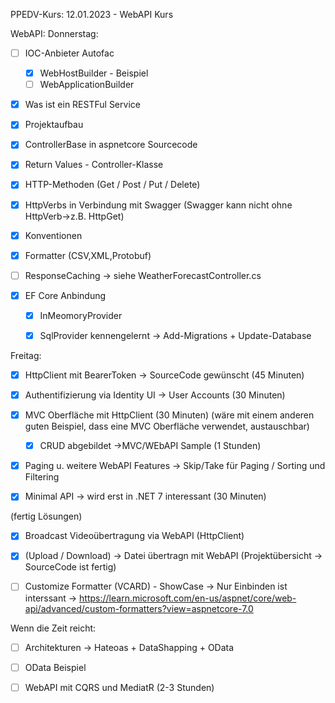 PPEDV-Kurs: 12.01.2023 - WebAPI Kurs 


WebAPI:
Donnerstag:
- [ ] IOC-Anbieter Autofac 
	- [x] WebHostBuilder - Beispiel
	- [ ] WebApplicationBuilder
- [x] Was ist ein RESTFul Service
- [x] Projektaufbau 
- [x] ControllerBase in aspnetcore Sourcecode
- [x] Return Values - Controller-Klasse
- [x] HTTP-Methoden (Get / Post / Put / Delete)
- [x] HttpVerbs in Verbindung mit Swagger (Swagger kann nicht ohne HttpVerb->z.B. HttpGet)
- [x] Konventionen
- [x] Formatter (CSV,XML,Protobuf)

- [ ] ResponseCaching -> siehe WeatherForecastController.cs
- [x] EF Core Anbindung 
	- [x] InMeomoryProvider
	- [x] SqlProvider kennengelernt -> Add-Migrations + Update-Database


Freitag:

- [x] HttpClient mit BearerToken -> SourceCode gewünscht (45 Minuten)
- [x] Authentifizierung via Identity UI -> User Accounts (30 Minuten)



- [x] MVC Oberfläche mit HttpClient (30 Minuten) (wäre mit einem anderen guten Beispiel, dass eine MVC Oberfläche verwendet, austauschbar)
	- [x] CRUD abgebildet ->MVC/WEbAPI Sample (1 Stunden)

- [x] Paging u. weitere WebAPI Features -> Skip/Take für Paging / Sorting und Filtering


- [x] Minimal API -> wird erst in .NET 7 interessant (30 Minuten)

(fertig Lösungen) 
- [x] Broadcast Videoübertragung via WebAPI (HttpClient)
- [x] (Upload / Download) -> Datei übertragn mit WebAPI (Projektübersicht -> SourceCode ist fertig)
- [ ] Customize Formatter (VCARD) - ShowCase -> Nur Einbinden ist interssant -> https://learn.microsoft.com/en-us/aspnet/core/web-api/advanced/custom-formatters?view=aspnetcore-7.0


Wenn die Zeit reicht:
- [ ] Architekturen -> Hateoas + DataShapping + OData
- [ ] OData Beispiel
- [ ] WebAPI mit CQRS und MediatR (2-3 Stunden)
 
